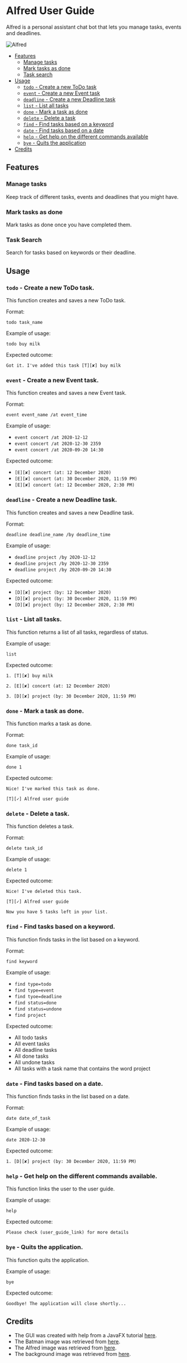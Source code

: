 # Alfred User Guide

Alfred is a personal assistant chat bot that lets you manage tasks, events and deadlines.

![Alfred](https://raw.githubusercontent.com/pr4aveen/ip/master/docs/Ui.png)

* [Features](#features)
    * [Manage tasks](#manage-tasks)
    * [Mark tasks as done](#mark-tasks-as-done)
    * [Task search](#task-search)
* [Usage](#usage)
    * [`todo` - Create a new ToDo task](#todo---create-a-new-todo-task)
    * [`event` - Create a new Event task](#event---create-a-new-event-task)
    * [`deadline` - Create a new Deadline task](#deadline---create-a-new-deadline-task)
    * [`list` - List all tasks](#list---list-all-tasks)
    * [`done` - Mark a task as done](#done---mark-a-task-as-done)
    * [`delete` - Delete a task](#delete---delete-a-task)
    * [`find` - Find tasks based on a keyword](#find---find-tasks-based-on-a-keyword)
    * [`date` - Find tasks based on a date](#date---find-tasks-based-on-a-date)
    * [`help` - Get help on the different commands available](#help---get-help-on-the-different-commands-available)
    * [`bye` - Quits the application](#bye---quits-the-application)
 * [Credits](#credits)
    
    
## Features 

### Manage tasks
Keep track of different tasks, events and deadlines that you might have.

### Mark tasks as done
Mark tasks as done once you have completed them.

### Task Search
Search for tasks based on keywords or their deadline.

## Usage

### `todo` - Create a new ToDo task.

This function creates and saves a new ToDo task.

Format:

`todo task_name`

Example of usage: 

`todo buy milk`

Expected outcome:

`Got it. I've added this task [T][✘] buy milk`

### `event` - Create a new Event task.

This function creates and saves a new Event task.

Format:

`event event_name /at event_time`

Example of usage: 

* `event concert /at 2020-12-12`
* `event concert /at 2020-12-30 2359`
* `event concert /at 2020-09-20 14:30`

Expected outcome:

* `[E][✘] concert (at: 12 December 2020)`
* `[E][✘] concert (at: 30 December 2020, 11:59 PM)`
* `[E][✘] concert (at: 12 December 2020, 2:30 PM)`

### `deadline` - Create a new Deadline task.

This function creates and saves a new Deadline task.

Format:

`deadline deadline_name /by deadline_time`

Example of usage: 

* `deadline project /by 2020-12-12`
* `deadline project /by 2020-12-30 2359`
* `deadline project /by 2020-09-20 14:30`

Expected outcome:

* `[D][✘] project (by: 12 December 2020)`
* `[D][✘] project (by: 30 December 2020, 11:59 PM)`
* `[D][✘] project (by: 12 December 2020, 2:30 PM)`

### `list` - List all tasks.

This function returns a list of all tasks, regardless of status.

Example of usage: 

`list`

Expected outcome:

 `1. [T][✘] buy milk`
 
 `2. [E][✘] concert (at: 12 December 2020)`
 
 `3. [D][✘] project (by: 30 December 2020, 11:59 PM)`

### `done` - Mark a task as done.

This function marks a task as done.

Format:

`done task_id`

Example of usage: 

`done 1`

Expected outcome:

`Nice! I've marked this task as done.`

`[T][✓] Alfred user guide`

### `delete` - Delete a task.

This function deletes a task.

Format:

`delete task_id`

Example of usage: 

`delete 1`

Expected outcome:

`Nice! I've deleted this task.`

`[T][✓] Alfred user guide`

`Now you have 5 tasks left in your list.`

### `find` - Find tasks based on a keyword.

This function finds tasks in the list based on a keyword.

Format:

`find keyword`

Example of usage: 

* `find type=todo`
* `find type=event`
* `find tyoe=deadline`
* `find status=done`
* `find status=undone`
* `find project`

Expected outcome:

* All todo tasks
* All event tasks
* All deadline tasks
* All done tasks
* All undone tasks
* All tasks with a task name that contains the word project

### `date` - Find tasks based on a date.

This function finds tasks in the list based on a date.

Format:

`date date_of_task`

Example of usage: 

`date 2020-12-30`

Expected outcome:

`1. [D][✘] project (by: 30 December 2020, 11:59 PM)`

### `help` - Get help on the different commands available.

This function links the user to the user guide.

Example of usage: 

`help`

Expected outcome:

`Please check (user_guide_link) for more details`

### `bye` - Quits the application.

This function quits the application.

Example of usage: 

`bye`

Expected outcome:

`Goodbye! The application will close shortly...`

## Credits

* The GUI was created with help from a JavaFX tutorial [here](https://se-education.org/guides/tutorials/javaFx.html).
* The Batman image was retrieved from [here](https://www.teahub.io/viewwp/moJbbT_batman-cute-kawaii-cute-batman-cartoon-wallpaper-hd/).
* The Alfred image was retrieved from [here](https://www.pngfind.com/mpng/TRwRibh_alfred-lego-batman-movie-lego-batman-alfred-png/).
* The background image was retrieved from [here](https://www.deviantart.com/urlogicfails/art/1966-Batman-and-Robin-Phone-Background-554954684).
